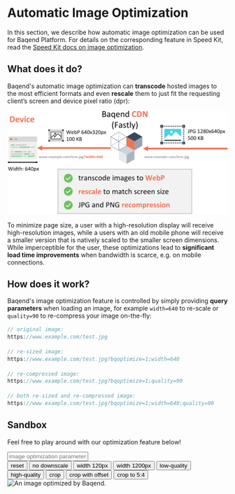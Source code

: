 # Automatic Image Optimization

In this section, we describe how automatic image optimization can be used for Baqend Platform. For details on the corresponding feature in Speed Kit, read the [Speed Kit docs on image optimization](../speed-kit/image-optimization/).


## What does it do?

Baqend's automatic image optimization can **transcode** hosted images to the most efficient formats and even **rescale** them to just fit the requesting client’s screen and device pixel ratio (dpr): 

![Baqend optimizes your images automatically and on-the-fly.](image-optimization.png)

To minimize page size, a user with a high-resolution display will receive high-resolution images, while a users with an old mobile phone will receive a smaller version that is natively scaled to the smaller screen dimensions. 
While imperceptible for the user, these optimizations lead to **significant load time improvements** when bandwidth is scarce, e.g. on mobile connections.

## How does it work?

Baqend's image optimization feature is controlled by simply providing **query parameters** when loading an image, for example `width=640` to re-scale or `quality=90` to re-compress your image on-the-fly: 
```javascript
// original image:
https://www.example.com/test.jpg

// re-sized image:
https://www.example.com/test.jpg?bqoptimize=1;width=640

// re-compressed image:
https://www.example.com/test.jpg?bqoptimize=1;quality=90

// both re-sized and re-compressed image:
https://www.example.com/test.jpg?bqoptimize=1;width=640;quality=90
```

## Sandbox

Feel free to play around with our optimization feature below!

<div class="image-optimization-container">
    <div class="image-optimization-url-panel">
      <input class="image-optimization-url-input" type="text" placeholder="image optimization parameters" onkeyup="refreshOptimizedImageDelayed()" id="options" >
    </div>
  <div class="image-optimization-button-panel">
   <button class="btn btn-sm btn-primary" onclick="refreshOptimizedImage('')">reset</button> 
   <button class="btn btn-sm btn-light" onclick="refreshOptimizedImage('?bqoptimize=1;downscale=false')">no downscale</button> 
   <button class="btn btn-sm btn-light" onclick="refreshOptimizedImage('?bqoptimize=1;width=120')">width 120px</button> 
   <button class="btn btn-sm btn-light" onclick="refreshOptimizedImage('?bqoptimize=1;width=1200;downscale=false')">width 1200px</button> 
   <button class="btn btn-sm btn-light" onclick="refreshOptimizedImage('?bqoptimize=1;quality=1')">low-quality</button> 
   <button class="btn btn-sm btn-light" onclick="refreshOptimizedImage('?bqoptimize=1;quality=100')">high-quality</button> 
   <button class="btn btn-sm btn-light" onclick="refreshOptimizedImage('?bqoptimize=1;crop=100,200')">crop</button>
   <button class="btn btn-sm btn-light" onclick="refreshOptimizedImage('?bqoptimize=1;crop=100,200,300,400')">crop with offset</button>
   <button class="btn btn-sm btn-light" onclick="refreshOptimizedImage('?bqoptimize=1;crop=5:4')">crop to 5:4</button>

  </div>
  <div class="image-optimization-image-container">
      <div class="image-optimization-image-container-inner">
       <img class="image-optimization-image" src="" alt="An image optimized by Baqend." id="image" > 
      </div>
  </div>
</div>

<script>
var imageURL = "https://ksm.app.baqend.com/v1/file/www/%2Bimg/flyingq-hd-opt.png";
var options;

function refreshOptimizedImage(providedOptions) {
options = providedOptions || "";
    document.getElementById("options").value=options;
    document.getElementById("image").src = imageURL + options;
};

function refreshOptimizedImageDelayed() {
    debounce(refreshOptimizedImage, 100)();
};

function debounce(func, wait, immediate) {
  var timeout;
  return function() {
    var context = this, args = arguments;
    var later = function() {
      timeout = null;
      if (!immediate) func.apply(context, args);
    };
    var callNow = immediate && !timeout;
    clearTimeout(timeout);
    timeout = setTimeout(later, wait);
    if (callNow) func.apply(context, args);
  };
}

refreshOptimizedImage('?bqoptimize=1');
</script>

<!-- 
The ``  

### Parameters

For an extensive list of all the available parameters, please checkout the [**Fastly docs**](https://docs.fastly.com/api/imageopto/). 

If you want to play around with this feature a bit, check out Fastly's image optimization [**sandbox**](https://www.fastly.com/io)!
In the following, you can find an overview of some commonly used parameters:

- **width**: Resizes the image to the specified width in pixels (e.g. `width=640`) or relatively to the original width (e.g. `width=0.3`)
- **height**: Resizes the image to the specified height in pixels (e.g. `height=320`) or relatively to the original height (e.g. `height=0.3`)
- **quality**: Re-compresses the image; accepts values between `1` (low quality) and `100` (high quality)
 -->
